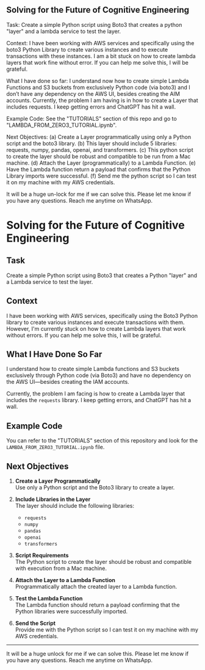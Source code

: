 ## Solving for the Future of Cognitive Engineering

Task:
Create a simple Python script using Boto3 that creates a python "layer" and a lambda service to test the layer.

Context:
I have been working with AWS services and specifically using the boto3 Python Library to create various instances and to execute transactions with these instances. I am a bit stuck on how to create lambda layers that work fine without error. If you can help me solve this, I will be grateful.

What I have done so far: 
I understand now how to create simple Lambda Functions and S3 buckets from exclusively Python code (via boto3) and I don’t have any dependency on the AWS UI, besides creating the AIM accounts. Currently, the problem I am having is in how to create a Layer that includes requests. I keep getting errors and ChatGPT has hit a wall. 

Example Code:
See the "TUTORIALS" section of this repo and go to "LAMBDA_FROM_ZERO3_TUTORIAL.ipynb".

Next Objectives:
    (a) Create a Layer programmatically using only a Python script and the boto3 library.
    (b) This layer should include 5 libraries: requests, numpy, pandas, openai, and transformers.
    (c) This python script to create the layer should be robust and compatible to be run from a Mac machine.
    (d) Attach the Layer (programmatically) to a Lambda Function.
    (e) Have the Lambda function return a payload that confirms that the Python Library imports were successful.
    (f) Send me the python script so I can test it on my machine with my AWS credentials.

It will be a huge un-lock for me if we can solve this.
Please let me know if you have any questions. 
Reach me anytime on WhatsApp.


# Solving for the Future of Cognitive Engineering

## Task
Create a simple Python script using Boto3 that creates a Python "layer" and a Lambda service to test the layer.

## Context
I have been working with AWS services, specifically using the Boto3 Python library to create various instances and execute transactions with them. However, I'm currently stuck on how to create Lambda layers that work without errors. If you can help me solve this, I will be grateful.

## What I Have Done So Far
I understand how to create simple Lambda functions and S3 buckets exclusively through Python code (via Boto3) and have no dependency on the AWS UI—besides creating the IAM accounts. 

Currently, the problem I am facing is how to create a Lambda layer that includes the `requests` library. I keep getting errors, and ChatGPT has hit a wall.

## Example Code
You can refer to the "TUTORIALS" section of this repository and look for the `LAMBDA_FROM_ZERO3_TUTORIAL.ipynb` file.

## Next Objectives
1. **Create a Layer Programmatically**  
   Use only a Python script and the Boto3 library to create a layer.
   
2. **Include Libraries in the Layer**  
   The layer should include the following libraries:
   - `requests`
   - `numpy`
   - `pandas`
   - `openai`
   - `transformers`

3. **Script Requirements**  
   The Python script to create the layer should be robust and compatible with execution from a Mac machine.

4. **Attach the Layer to a Lambda Function**  
   Programmatically attach the created layer to a Lambda function.

5. **Test the Lambda Function**  
   The Lambda function should return a payload confirming that the Python libraries were successfully imported.

6. **Send the Script**  
   Provide me with the Python script so I can test it on my machine with my AWS credentials.

---

It will be a huge unlock for me if we can solve this. Please let me know if you have any questions. Reach me anytime on WhatsApp.

